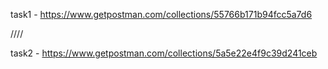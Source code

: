 task1 - https://www.getpostman.com/collections/55766b171b94fcc5a7d6

////

task2 - https://www.getpostman.com/collections/5a5e22e4f9c39d241ceb